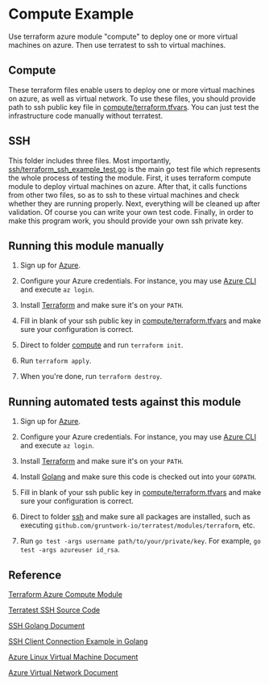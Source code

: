 # Compute Example

Use terraform azure module "compute" to deploy one or more virtual machines on azure. Then use terratest to ssh to virtual machines.

## Compute

These terraform files enable users to deploy one or more virtual machines on azure, as well as virtual network. To use these files, you should provide path to ssh public key file in [compute/terraform.tfvars](/compute/compute/terraform.tfvars). You can just test the infrastructure code manually without terratest.

## SSH

This folder includes three files. Most importantly, [ssh/terraform_ssh_example_test.go](/ssh/terraform_ssh_example_test.go) is the main go test file which represents the whole process of testing the module. First, it uses terraform compute module to deploy virtual machines on azure. After that, it calls functions from other two files, so as to ssh to these virtual machines and check whether they are running properly. Next, everything will be cleaned up after validation. Of course you can write your own test code. Finally, in order to make this program work, you should provide your own ssh private key.

## Running this module manually

1. Sign up for [Azure](https://portal.azure.com/).

1. Configure your Azure credentials. For instance, you may use [Azure CLI](https://docs.microsoft.com/en-us/cli/azure/install-azure-cli) and execute `az login`.

1. Install [Terraform](https://www.terraform.io/) and make sure it's on your `PATH`.

1. Fill in blank of your ssh public key in [compute/terraform.tfvars](/compute/compute/terraform.tfvars) and make sure your configuration is correct.

1. Direct to folder [compute](/compute/compute) and run `terraform init`.

1. Run `terraform apply`.

1. When you're done, run `terraform destroy`.

## Running automated tests against this module

1. Sign up for [Azure](https://portal.azure.com/).

1. Configure your Azure credentials. For instance, you may use [Azure CLI](https://docs.microsoft.com/en-us/cli/azure/install-azure-cli) and execute `az login`.

1. Install [Terraform](https://www.terraform.io/) and make sure it's on your `PATH`.

1. Install [Golang](https://golang.org/) and make sure this code is checked out into your `GOPATH`.

1. Fill in blank of your ssh public key in [compute/terraform.tfvars](/compute/compute/terraform.tfvars) and make sure your configuration is correct.

1. Direct to folder [ssh](/compute/ssh) and make sure all packages are installed, such as executing `github.com/gruntwork-io/terratest/modules/terraform`, etc.

1. Run `go test -args username path/to/your/private/key`. For example, `go test -args azureuser id_rsa`.

## Reference

[Terraform Azure Compute Module](https://registry.terraform.io/modules/Azure/compute/azurerm/)

[Terratest SSH Source Code](https://github.com/gruntwork-io/terratest/blob/master/test/terraform_ssh_example_test.go)

[SSH Golang Document](https://godoc.org/golang.org/x/crypto/ssh)

[SSH Client Connection Example in Golang](http://blog.ralch.com/tutorial/golang-ssh-connection/)

[Azure Linux Virtual Machine Document](https://docs.microsoft.com/en-us/azure/virtual-machines/linux/)

[Azure Virtual Network Document](https://docs.microsoft.com/en-us/azure/virtual-network/)